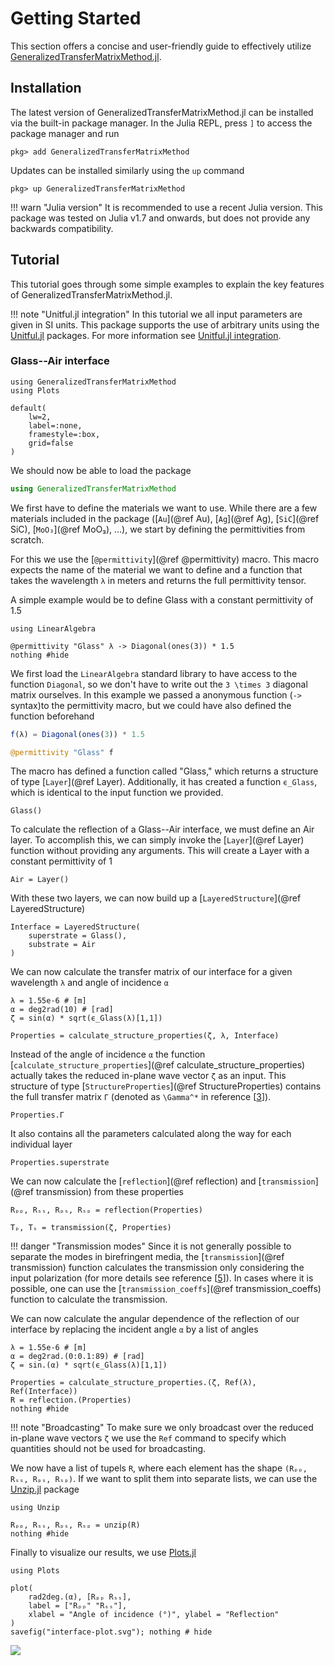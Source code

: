 # Getting Started

This section offers a concise and user-friendly guide to effectively utilize
[GeneralizedTransferMatrixMethod.jl](https://github.com/mtenders/GeneralizedTransferMatrixMethod.jl). 

## Installation

The latest version of GeneralizedTransferMatrixMethod.jl can be installed via
the built-in package manager. In the Julia REPL, press `]` to access the package
manager and run
```
pkg> add GeneralizedTransferMatrixMethod
```
Updates can be installed similarly using the `up` command
```
pkg> up GeneralizedTransferMatrixMethod
```
!!! warn "Julia version"
    It is recommended to use a recent Julia version. This package was tested on
    Julia v1.7 and onwards, but does not provide any backwards compatibility.

## Tutorial

This tutorial goes through some simple examples to explain the key features of 
GeneralizedTransferMatrixMethod.jl.

!!! note "Unitful.jl integration"
    In this tutorial we all input parameters are given in SI units. This package
    supports the use of arbitrary units using the
    [Unitful.jl](https://github.com/PainterQubits/Unitful.jl) packages. For more
    information see [Unitful.jl integration](@ref).

### Glass--Air interface

```@setup tutorial1
using GeneralizedTransferMatrixMethod
using Plots

default(
    lw=2, 
    label=:none,
    framestyle=:box,
    grid=false
)
```

We should now be able to load the package

```julia
using GeneralizedTransferMatrixMethod
```

We first have to define the materials we want to use. While there are a few
materials included in the package ([`Au`](@ref Au), [`Ag`](@ref Ag),
[`SiC`](@ref SiC), [`MoO₃`](@ref MoO₃), ...), we start by defining the
permittivities from scratch. 

For this we use the [`@permittivity`](@ref @permittivity) macro. This macro
expects the name of the material we want to define and a function that takes the
wavelength `λ` in meters and returns the full permittivity tensor.

A simple example would be to define Glass with a constant permittivity of 1.5
```@example tutorial1
using LinearAlgebra

@permittivity "Glass" λ -> Diagonal(ones(3)) * 1.5
nothing #hide
```
We first load the `LinearAlgebra` standard library to have access to the
function `Diagonal`, so we don't have to write out the ``3 \times 3`` diagonal
matrix ourselves. In this example we passed a anonymous function (`->` syntax)to
the permittivity macro, but we could have also defined the function beforehand
```julia
f(λ) = Diagonal(ones(3)) * 1.5

@permittivity "Glass" f
```

The macro has defined a function called "Glass," which returns a structure of
type [`Layer`](@ref Layer). Additionally, it has created a function `ϵ_Glass`,
which is identical to the input function we provided.

```@example tutorial1
Glass()
```

To calculate the reflection of a Glass--Air interface, we must define an Air
layer. To accomplish this, we can simply invoke the [`Layer`](@ref Layer)
function without providing any arguments. This will create a Layer with a
constant permittivity of 1
```@example tutorial1
Air = Layer()
```

With these two layers, we can now build up a [`LayeredStructure`](@ref
LayeredStructure) 
```@example tutorial1
Interface = LayeredStructure(
    superstrate = Glass(),
    substrate = Air
)
```

We can now calculate the transfer matrix of our interface for a given wavelength
`λ` and angle of incidence `α`
```@example tutorial1
λ = 1.55e-6 # [m]
α = deg2rad(10) # [rad]
ζ = sin(α) * sqrt(ϵ_Glass(λ)[1,1])

Properties = calculate_structure_properties(ζ, λ, Interface)
```
Instead of the angle of incidence `α` the function
[`calculate_structure_properties`](@ref calculate_structure_properties) actually
takes the reduced in-plane wave vector `ζ` as an input. This structure of type
[`StructureProperties`](@ref StructureProperties) contains the full transfer
matrix `Γ` (denoted as ``\Gamma^*`` in reference
[[3](https://doi.org/10.1364/JOSA.62.000502)]). 
```@example tutorial1
Properties.Γ
```
It also contains all the parameters calculated along the way for each individual
layer
```@example tutorial1
Properties.superstrate
```

We can now calculate the [`reflection`](@ref reflection) and
[`transmission`](@ref transmission) from these properties
```@example tutorial1
Rₚₚ, Rₛₛ, Rₚₛ, Rₛₚ = reflection(Properties)
```
```@example tutorial1
Tₚ, Tₛ = transmission(ζ, Properties)
```
!!! danger "Transmission modes"
    Since it is not generally possible to separate the modes in birefringent
    media, the [`transmission`](@ref transmission) function calculates the
    transmission only considering the input polarization (for more details see
    reference [[5](http://doi.org/10.1103/PhysRevB.101.165425)]). In cases where
    it is possible, one can use the [`transmission_coeffs`](@ref
    transmission_coeffs) function to calculate the transmission.

We can now calculate the angular dependence of the reflection of our interface
by replacing the incident angle `α` by a list of angles
```@example tutorial1
λ = 1.55e-6 # [m]
α = deg2rad.(0:0.1:89) # [rad]
ζ = sin.(α) * sqrt(ϵ_Glass(λ)[1,1])

Properties = calculate_structure_properties.(ζ, Ref(λ), Ref(Interface))
R = reflection.(Properties)
nothing #hide
```
!!! note "Broadcasting"
    To make sure we only broadcast over the reduced in-plane wave vectors `ζ` we
    use the `Ref` command to specify which quantities should not be used for
    broadcasting. 

We now have a list of tupels `R`, where each element has the shape `(Rₚₚ, Rₛₛ,
Rₚₛ, Rₛₚ)`. If we want to split them into separate lists, we can use the
[Unzip.jl](https://github.com/bramtayl/Unzip.jl) package
```@example tutorial1
using Unzip

Rₚₚ, Rₛₛ, Rₚₛ, Rₛₚ = unzip(R)
nothing #hide
```

Finally to visualize our results, we use
[Plots.jl](https://github.com/JuliaPlots/Plots.jl/)
```@example tutorial1
using Plots

plot(
    rad2deg.(α), [Rₚₚ Rₛₛ], 
    label = ["Rₚₚ" "Rₛₛ"],
    xlabel = "Angle of incidence (°)", ylabel = "Reflection"
)
savefig("interface-plot.svg"); nothing # hide
```

![](interface-plot.svg)
